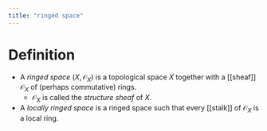 ```yaml
---
title: "ringed space"
---
```


# Definition
- A *ringed space* $(X,\mathcal{O}_X)$ is a topological space $X$ together with a [[sheaf]] $\mathcal{O}_X$ of (perhaps commutative) rings.
	- $\mathcal{O}_X$ is called the *structure sheaf* of $X$.
- A *locally ringed space* is a ringed space such that every [[stalk]] of $\mathcal{O}_X$ is a local ring.